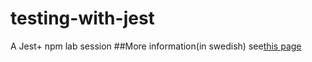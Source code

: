 # testing-with-jest
A Jest+ npm lab session
##More information(in swedish)
see[this page](https://mah-dv.github.io/courses/da344a-da355a/exercises/ex11.html)
